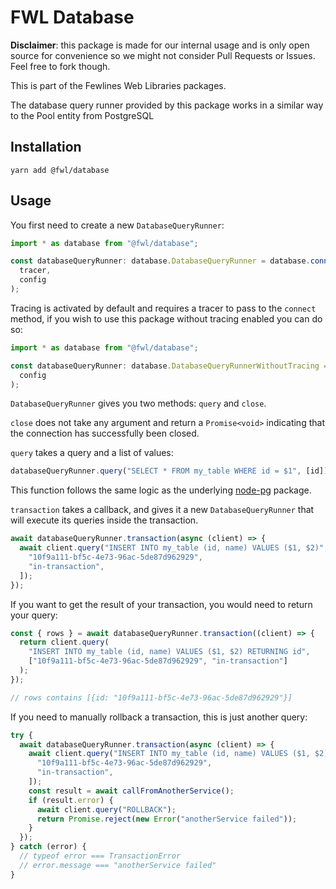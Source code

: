 # FWL Database

**Disclaimer**: this package is made for our internal usage and is only open source for convenience so we might not consider Pull Requests or Issues. Feel free to fork though.

This is part of the Fewlines Web Libraries packages.

The database query runner provided by this package works in a similar way to the Pool entity from PostgreSQL

## Installation

```shell
yarn add @fwl/database
```

## Usage

You first need to create a new `DatabaseQueryRunner`:

```typescript
import * as database from "@fwl/database";

const databaseQueryRunner: database.DatabaseQueryRunner = database.connect(
  tracer,
  config
);
```

Tracing is activated by default and requires a tracer to pass to the `connect` method, if you wish to use this package without tracing enabled you can do so:

```typescript
import * as database from "@fwl/database";

const databaseQueryRunner: database.DatabaseQueryRunnerWithoutTracing = database.connectWithoutTracing(
  config
);
```

`DatabaseQueryRunner` gives you two methods: `query` and `close`.

`close` does not take any argument and return a `Promise<void>` indicating that the connection has successfully been closed.

`query` takes a query and a list of values:

```typescript
databaseQueryRunner.query("SELECT * FROM my_table WHERE id = $1", [id]);
```

This function follows the same logic as the underlying [node-pg](https://node-postgres.com/features/queries) package.

`transaction` takes a callback, and gives it a new `DatabaseQueryRunner` that will execute its queries inside the transaction.

```typescript
await databaseQueryRunner.transaction(async (client) => {
  await client.query("INSERT INTO my_table (id, name) VALUES ($1, $2)", [
    "10f9a111-bf5c-4e73-96ac-5de87d962929",
    "in-transaction",
  ]);
});
```

If you want to get the result of your transaction, you would need to return your query:

```typescript
const { rows } = await databaseQueryRunner.transaction((client) => {
  return client.query(
    "INSERT INTO my_table (id, name) VALUES ($1, $2) RETURNING id",
    ["10f9a111-bf5c-4e73-96ac-5de87d962929", "in-transaction"]
  );
});

// rows contains [{id: "10f9a111-bf5c-4e73-96ac-5de87d962929"}]
```

If you need to manually rollback a transaction, this is just another query:

```typescript
try {
  await databaseQueryRunner.transaction(async (client) => {
    await client.query("INSERT INTO my_table (id, name) VALUES ($1, $2)", [
      "10f9a111-bf5c-4e73-96ac-5de87d962929",
      "in-transaction",
    ]);
    const result = await callFromAnotherService();
    if (result.error) {
      await client.query("ROLLBACK");
      return Promise.reject(new Error("anotherService failed"));
    }
  });
} catch (error) {
  // typeof error === TransactionError
  // error.message === "anotherService failed"
}
```
